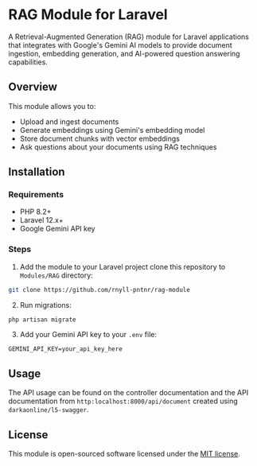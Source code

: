 # RAG Module for Laravel

A Retrieval-Augmented Generation (RAG) module for Laravel applications that integrates with Google's Gemini AI models to provide document ingestion, embedding generation, and AI-powered question answering capabilities.

## Overview

This module allows you to:
- Upload and ingest documents
- Generate embeddings using Gemini's embedding model
- Store document chunks with vector embeddings
- Ask questions about your documents using RAG techniques

## Installation

### Requirements

- PHP 8.2+
- Laravel 12.x+
- Google Gemini API key

### Steps

1. Add the module to your Laravel project clone this repository to `Modules/RAG` directory:

```bash
git clone https://github.com/rnyll-pntnr/rag-module
```

2. Run migrations:

```bash
php artisan migrate
```

3. Add your Gemini API key to your `.env` file:

```
GEMINI_API_KEY=your_api_key_here
```

## Usage
The API usage can be found on the controller documentation and the API documentation from `http:localhost:8000/api/document` created using `darkaonline/l5-swagger`.

## License

This module is open-sourced software licensed under the [MIT license](LICENSE).
